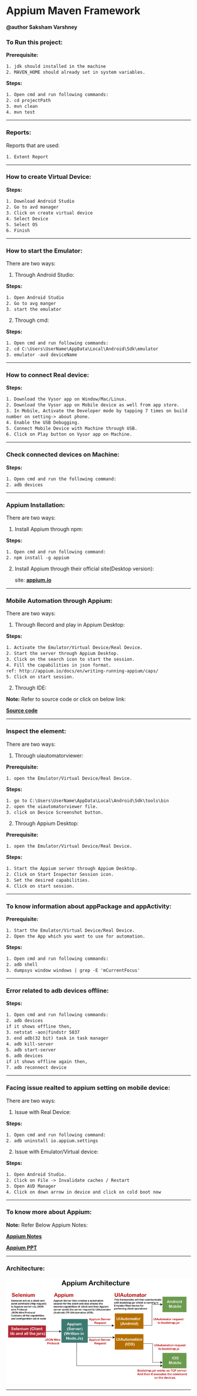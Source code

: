 # Appium Maven Framework

**@author Saksham Varshney**

### To Run this project:
**Prerequisite:**

	1. jdk should installed in the machine
	2. MAVEN_HOME should already set in system variables.

**Steps:**

	1. Open cmd and run following commands:
	2. cd projectPath
	3. mvn clean
	4. mvn test

---

### Reports:
Reports that are used:

	1. Extent Report

---

### How to create Virtual Device:
**Steps:**

	1. Download Android Studio
	2. Go to avd manager
	3. Click on create virtual device
	4. Select Device
	5. Select OS
	6. Finish

---

### How to start the Emulator:
There are two ways:
1. Through Android Studio:

**Steps:**

	1. Open Android Studio
	2. Go to avg manger
	3. start the emulator

2. Through cmd:

**Steps:**

	1. Open cmd and run following commands:
	2. cd C:\Users\UserName\AppData\Local\Android\Sdk\emulator
	3. emulator -avd deviceName

---

### How to connect Real device:
**Steps:**

	1. Download the Vysor app on Window/Mac/Linux.
	2. Download the Vysor app on Mobile device as well from app store.
	3. In Mobile, Activate the Developer mode by tapping 7 times on build number on setting-> about phone.
	4. Enable the USB Debugging.
	5. Connect Mobile Device with Machine through USB.
	6. Click on Play button on Vysor app on Machine.

---

### Check connected devices on Machine:
**Steps:**

	1. Open cmd and run the following command:
	2. adb devices

---

### Appium Installation:
There are two ways:
1. Install Appium through npm:

**Steps:**
	
	1. Open cmd and run following command:
	2. npm install -g appium

2. Install Appium through their official site(Desktop version):
	
	site: **[appium.io](http://appium.io/ "http://appium.io/")**

---

### Mobile Automation through Appium:
There are two ways:
1. Through Record and play in Appium Desktop:

**Steps:**

	1. Activate the Emulator/Virtual Device/Real Device.
	2. Start the server through Appium Desktop.
	3. Click on the search icon to start the session.
	4. Fill the capabilities in json format.
	ref: http://appium.io/docs/en/writing-running-appium/caps/
	5. Click on start session.

2. Through IDE:

**Note:** Refer to source code or click on below link:

**[Source code](https://github.com/sakshamvarshney/Appium-Maven-Framework_and_docs/tree/master/src "code")**

---

### Inspect the element:
There are two ways:
1. Through uiautomatorviewer:

**Prerequisite:**

	1. open the Emulator/Virtual Device/Real Device.

**Steps:**

	1. go to C:\Users\UserName\AppData\Local\Android\Sdk\tools\bin
	2. open the uiautomatorviewer file.
	3. click on Device Screenshot button.

2. Through Appium Desktop:

**Prerequisite:**

	1. open the Emulator/Virtual Device/Real Device.

**Steps:**

	1. Start the Appium server through Appium Desktop.
	2. Click on Start Inspector Session icon.
	3. Set the desired capabilities.
	4. Click on start session.
	
---
	
### To know information about appPackage and appActivity:
**Prerequisite:**

	1. Start the Emulator/Virtual Device/Real Device.
	2. Open the App which you want to use for automation.

**Steps:**

	1. Open cmd and run following commands:
	2. adb shell
	3. dumpsys window windows | grep -E 'mCurrentFocus'

---
	
### Error related to adb devices offline:
**Steps:**
	
	1. Open cmd and run following commands:
	2. adb devices
	if it shows offline then,
	3. netstat -aon|findstr 5037
	3. end adb(32 bit) task in task manager
	4. adb kill-server
	5. adb start-server
	6. adb devices
	if it shows offline again then,
	7. adb reconnect device

---
	
### Facing issue realted to appium setting on mobile device:
There are two ways:
1. Issue with Real Device:

**Steps:**

	1. Open cmd and run following command:
	2. adb uninstall io.appium.settings

2. Issue with Emulator/Virtual device:

**Steps:**

	1. Open Android Studio.
	2. Click on File -> Invalidate caches / Restart
	3. Open AVD Manager
	4. Click on down arrow in device and click on cold boot now
	
---

### To know more about Appium:
**Note:** Refer Below Appium Notes:

**[Appium Notes](https://github.com/sakshamvarshney/Appium-Maven-Framework_and_docs/blob/master/Documentation/Appium-notes.txt "Appium-Notes")**

**[Appium PPT](https://docs.google.com/presentation/d/1eI-aRITNV2h-ZqB2rapskQK7VlG1wodY/edit#slide=id.p1 "Appium-PPT")**

---

### Architecture:
![Appium Architecture](https://github.com/sakshamvarshney/Appium-Maven-Framework_and_docs/blob/master/Documentation/appium-architecture.png "Architecture")

---